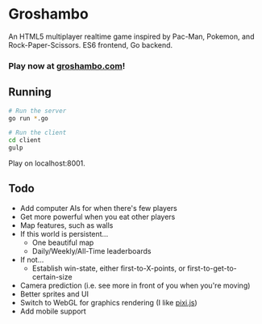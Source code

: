 # Groshambo

An HTML5 multiplayer realtime game inspired by Pac-Man, Pokemon, and Rock-Paper-Scissors. ES6 frontend, Go backend.

### Play now at [groshambo.com](http://groshambo.com/)!

## Running

```sh
# Run the server
go run *.go

# Run the client
cd client
gulp
```

Play on localhost:8001.

## Todo

- Add computer AIs for when there's few players
- Get more powerful when you eat other players
- Map features, such as walls
- If this world is persistent...
  - One beautiful map
  - Daily/Weekly/All-Time leaderboards
- If not...
  - Establish win-state, either first-to-X-points, or first-to-get-to-certain-size
- Camera prediction (i.e. see more in front of you when you're moving)
- Better sprites and UI
- Switch to WebGL for graphics rendering (I like [pixi.js](www.pixijs.com))
- Add mobile support
